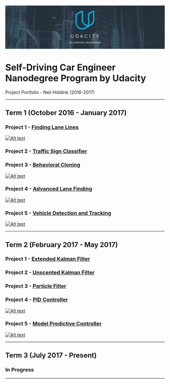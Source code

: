 ![header](term_1/3_behavioral_cloning/images/loading_screen.png)

# Self-Driving Car Engineer Nanodegree Program by Udacity
Project Portfolio - Neil Hiddink (2016-2017)

---

## Term 1 (October 2016 - January 2017)

### Project 1 - [Finding Lane Lines](https://github.com/nhiddink/SDCND_Portfolio_Hiddink/tree/master/term_1/1_finding_lane_lines)

[![Alt text](https://img.youtube.com/vi/O0E0WWl6ooY/0.jpg)](https://www.youtube.com/watch?v=O0E0WWl6ooY)

### Project 2 - [Traffic Sign Classifier](https://github.com/nhiddink/SDCND_Portfolio_Hiddink/tree/master/term_1/2_traffic_sign_classifier)

### Project 3 - [Behavioral Cloning](https://github.com/nhiddink/SDCND_Portfolio_Hiddink/tree/master/term_1/3_behavioral_cloning)

[![Alt text](https://img.youtube.com/vi/kuUtfNDPWpY/0.jpg)](https://www.youtube.com/watch?v=kuUtfNDPWpY)

### Project 4 - [Advanced Lane Finding](https://github.com/nhiddink/SDCND_Portfolio_Hiddink/tree/master/term_1/4_advanced_lane_finding)

[![Alt text](https://img.youtube.com/vi/5ZKbpNY-rok/0.jpg)](https://www.youtube.com/watch?v=5ZKbpNY-rok)

### Project 5 - [Vehicle Detection and Tracking](https://github.com/nhiddink/SDCND_Portfolio_Hiddink/tree/master/term_1/5_vehicle_detection)

[![Alt text](https://img.youtube.com/vi/Vx5GtROunzQ/0.jpg)](https://www.youtube.com/watch?v=Vx5GtROunzQ)

---

## Term 2 (February 2017 - May 2017)

### Project 1 - [Extended Kalman Filter](https://github.com/nhiddink/SDCND_Portfolio_Hiddink/tree/master/term_2/1_extended_kalman_filter)

### Project 2 - [Unscented Kalman Filter](https://github.com/nhiddink/SDCND_Portfolio_Hiddink/tree/master/term_2/2_unscented_kalman_filter)

### Project 3 - [Particle Filter](https://github.com/nhiddink/SDCND_Portfolio_Hiddink/tree/master/term_2/3_particle_filter)

### Project 4 - [PID Controller](https://github.com/nhiddink/SDCND_Portfolio_Hiddink/tree/master/term_2/4_pid_controller)

[![Alt text](https://img.youtube.com/vi/jaYaLAodwUA/0.jpg)](https://www.youtube.com/watch?v=jaYaLAodwUA)

### Project 5 - [Model Predictive Controller](https://github.com/nhiddink/SDCND_Portfolio_Hiddink/tree/master/term_2/5_mpc_controller)

[![Alt text](https://img.youtube.com/vi/acJgKkmNRgs/0.jpg)](https://www.youtube.com/watch?v=acJgKkmNRgs)

---

## Term 3 (July 2017 - Present)

### In Progress

---
